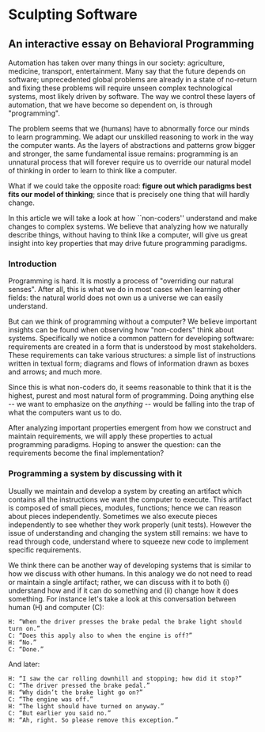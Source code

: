 # Sculpting Software

## An interactive essay on Behavioral Programming

Automation has taken over many things in our society: agriculture, medicine, transport, entertainment. Many say that the future depends on software; unprecedented global problems are already in a state of no-return and fixing these problems will require unseen complex technological systems, most likely driven by software. The way we control these layers of automation, that we have become so dependent on, is through "programming".

The problem seems that we (humans) have to abnormally force our minds to learn programming. We adapt our unskilled reasoning to work in the way the computer wants. As the layers of abstractions and patterns grow bigger and stronger, the same fundamental issue remains: programming is an unnatural process that will forever require us to override our natural model of thinking in order to learn to think like a computer. 

What if we could take the opposite road: **figure out which paradigms best fits our model of thinking**; since that is precisely one thing that will hardly change.

In this article we will take a look at how ``non-coders''  understand and make changes to complex systems. We believe that analyzing how we naturally describe things, without having to think like a computer, will give us great insight into key properties that may drive future programming paradigms.

### Introduction

Programming is hard. It is mostly a process of "overriding our natural senses". After all, this is what we do in most cases when learning other fields: the natural world does not own us a universe we can easily understand.

But can we think of programming without a computer? We believe important insights can be found when observing how "non-coders" think about systems. Specifically we notice a common pattern for developing software: requirements are created in a form that is understood by most stakeholders. These requirements can take various structures: a simple list of instructions written in textual form; diagrams and flows of information drawn as boxes and arrows; and much more.

Since this is what non-coders do, it seems reasonable to think that it is the highest, purest and most natural form of programming. Doing anything else -- we want to emphasize on the *anything* -- would be falling into the trap of what the computers want us to do.

After analyzing important properties emergent from how we construct and maintain requirements, we will apply these properties to actual programming paradigms. Hoping to answer the question: can the requirements become the final implementation?

### Programming a system by discussing with it

Usually we maintain and develop a system by creating an artifact which contains all the instructions we want the computer to execute. This artifact is composed of small pieces, modules, functions; hence we can reason about pieces independently. Sometimes we also execute pieces independently to see whether they work properly (unit tests). However the issue of understanding and changing the system still remains: we have to read through code, understand where to squeeze new code to implement specific requirements. 

We think there can be another way of developing systems that is similar to how we discuss with other humans. In this analogy we do not need to read or maintain a single artifact; rather, we can discuss with it to both (i) understand how and if it can do something and (ii) change how it does something. For instance let's take a look at this conversation between human (H) and computer (C):

```
H: “When the driver presses the brake pedal the brake light should turn on.”
C: “Does this apply also to when the engine is off?”
H: “No.”
C: “Done.”
```

And later:

```
H: “I saw the car rolling downhill and stopping; how did it stop?”
C: “The driver pressed the brake pedal.”
H: “Why didn’t the brake light go on?”
C: “The engine was off.”
H: “The light should have turned on anyway.”
C: “But earlier you said no.”
H: “Ah, right. So please remove this exception.”
```
